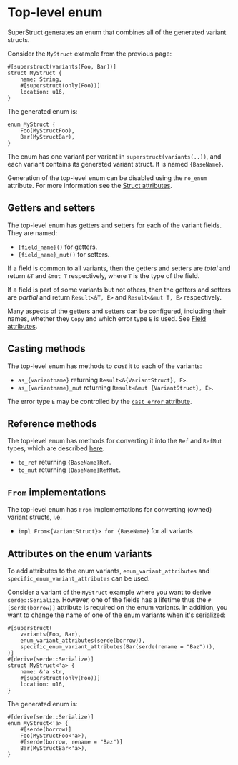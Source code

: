 # Top-level enum

SuperStruct generates an enum that combines all of the generated variant structs.

Consider the `MyStruct` example from the previous page:

```rust,no_run,no_playground
#[superstruct(variants(Foo, Bar))]
struct MyStruct {
    name: String,
    #[superstruct(only(Foo))]
    location: u16,
}
```

The generated enum is:

```rust,no_run,no_playground
enum MyStruct {
    Foo(MyStructFoo),
    Bar(MyStructBar),
}
```

The enum has one variant per variant in `superstruct(variants(..))`, and each
variant contains its generated variant struct. It is named `{BaseName}`.

Generation of the top-level enum can be disabled using the `no_enum` attribute. For more information
see the [Struct attributes](../config/struct.md).

## Getters and setters

The top-level enum has getters and setters for each of the variant fields. They are named:

* `{field_name}()` for getters.
* `{field_name}_mut()` for setters.

If a field is common to all variants, then the getters and setters are _total_ and return `&T`
and `&mut T` respectively, where `T` is the type of the field.

If a field is part of some variants but not others, then the getters and
setters are _partial_ and return `Result<&T, E>` and `Result<&mut T, E>`
respectively.

Many aspects of the getters and setters can be configured, including their
names, whether they `Copy` and which error type `E` is used.
See [Field attributes](../config/field.md).

## Casting methods

The top-level enum has methods to _cast_ it to each of the variants:

* `as_{variantname}` returning `Result<&{VariantStruct}, E>`.
* `as_{variantname}_mut` returning `Result<&mut {VariantStruct}, E>`.

The error type `E` may be controlled by the [`cast_error` attribute](../config/struct.md#cast-error).

## Reference methods

The top-level enum has methods for converting it into the `Ref` and `RefMut` types, which
are described [here](./ref-and-refmut.md).

* `to_ref` returning `{BaseName}Ref`.
* `to_mut` returning `{BaseName}RefMut`.

## `From` implementations

The top-level enum has `From` implementations for converting (owned) variant structs, i.e.

* `impl From<{VariantStruct}> for {BaseName}` for all variants

## Attributes on the enum variants

To add attributes to the enum variants, `enum_variant_attributes` and `specific_enum_variant_attributes`
can be used.

Consider a variant of the `MyStruct` example where you want to derive `serde::Serialize`. However, one
of the fields has a lifetime thus the `#[serde(borrow)]` attribute is required on the enum variants.
In addition, you want to change the name of one of the enum variants when it's serialized:
```rust,no_run,no_playground
#[superstruct(
    variants(Foo, Bar),
    enum_variant_attributes(serde(borrow)),
    specific_enum_variant_attributes(Bar(serde(rename = "Baz"))),
)]
#[derive(serde::Serialize)]
struct MyStruct<'a> {
    name: &'a str,
    #[superstruct(only(Foo))]
    location: u16,
}
```

The generated enum is:

```rust,no_run,no_playground
#[derive(serde::Serialize)]
enum MyStruct<'a> {
    #[serde(borrow)]
    Foo(MyStructFoo<'a>),
    #[serde(borrow, rename = "Baz")]
    Bar(MyStructBar<'a>),
}
```

